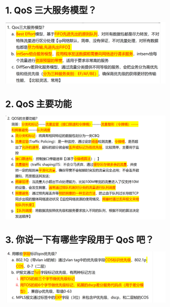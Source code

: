 # 1. QoS 三大服务模型？

![alt text](image-2.png)

# 2. QoS 主要功能

![alt text](image-1.png)

# 3. 你说一下有哪些字段用于 QoS 吧？

![alt text](images/面试题---QoS基础/image-1.png)
